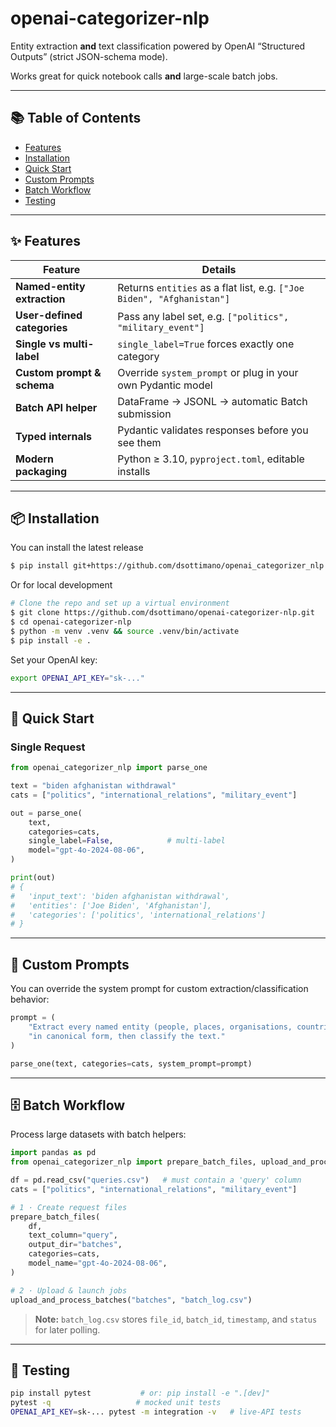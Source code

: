 # openai-categorizer-nlp

Entity extraction **and** text classification powered by OpenAI “Structured Outputs” (strict JSON-schema mode).

Works great for quick notebook calls **and** large-scale batch jobs.

---

## 📚 Table of Contents
- [Features](#features)
- [Installation](#installation)
- [Quick Start](#quick-start)
- [Custom Prompts](#custom-prompts)
- [Batch Workflow](#batch-workflow)
- [Testing](#testing)

---

## ✨ Features

| Feature                   | Details                                                                 |
|--------------------------|------------------------------------------------------------------------|
| **Named-entity extraction** | Returns `entities` as a flat list, e.g. `["Joe Biden", "Afghanistan"]` |
| **User-defined categories** | Pass any label set, e.g. `["politics", "military_event"]`              |
| **Single vs multi-label**   | `single_label=True` forces exactly one category                         |
| **Custom prompt & schema**  | Override `system_prompt` or plug in your own Pydantic model             |
| **Batch API helper**        | DataFrame → JSONL → automatic Batch submission                          |
| **Typed internals**         | Pydantic validates responses before you see them                        |
| **Modern packaging**        | Python ≥ 3.10, `pyproject.toml`, editable installs                      |

---

## 📦 Installation

You can install the latest release

```bash
$ pip install git+https://github.com/dsottimano/openai_categorizer_nlp.git@0.1.0
```

Or for local development

```bash
# Clone the repo and set up a virtual environment
$ git clone https://github.com/dsottimano/openai-categorizer-nlp.git
$ cd openai-categorizer-nlp
$ python -m venv .venv && source .venv/bin/activate
$ pip install -e .
```

Set your OpenAI key:
```bash
export OPENAI_API_KEY="sk-..."
```

---

## 🚀 Quick Start

### Single Request

```python
from openai_categorizer_nlp import parse_one

text = "biden afghanistan withdrawal"
cats = ["politics", "international_relations", "military_event"]

out = parse_one(
    text,
    categories=cats,
    single_label=False,            # multi-label
    model="gpt-4o-2024-08-06",
)

print(out)
# {
#   'input_text': 'biden afghanistan withdrawal',
#   'entities': ['Joe Biden', 'Afghanistan'],
#   'categories': ['politics', 'international_relations']
# }
```

---

## 📝 Custom Prompts

You can override the system prompt for custom extraction/classification behavior:

```python
prompt = (
    "Extract every named entity (people, places, organisations, countries) "
    "in canonical form, then classify the text."
)

parse_one(text, categories=cats, system_prompt=prompt)
```

---

## 🗄️ Batch Workflow

Process large datasets with batch helpers:

```python
import pandas as pd
from openai_categorizer_nlp import prepare_batch_files, upload_and_process_batches

df = pd.read_csv("queries.csv")   # must contain a 'query' column
cats = ["politics", "international_relations", "military_event"]

# 1 · Create request files
prepare_batch_files(
    df,
    text_column="query",
    output_dir="batches",
    categories=cats,
    model_name="gpt-4o-2024-08-06",
)

# 2 · Upload & launch jobs
upload_and_process_batches("batches", "batch_log.csv")
```

> **Note:** `batch_log.csv` stores `file_id`, `batch_id`, `timestamp`, and `status` for later polling.

---

## 🧪 Testing

```bash
pip install pytest           # or: pip install -e ".[dev]"
pytest -q                   # mocked unit tests
OPENAI_API_KEY=sk-... pytest -m integration -v   # live-API tests
```
